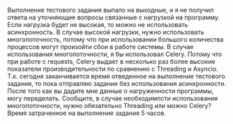 Выполнение тестового задания выпало на выходные, и я не получил ответа на уточняющие вопросы связанные с нагрузкой на программу.
Если нагрузка будет не высокая, то можно не использовать асинхронность. В случае высокой нагрузки, нужно использовать многопоточность, потому что при использовании большого количества процессов могут произойти сбои в работе системы.
В случае использования многопоточности, я бы использовал Celery. Потому что при работе с requests, Celery выдает в несколько раз более высокие показатели производительности по сравнению с Threading и Asyncio.
Т.к. сегодня заканчивается время отведенное на выполнение тестового задания, то пока отправляю задание без использования асинхронности.
После того как вы дадите мне данные о нагруженности программы, могу переделать. Сообщите, в случае необходимпсти использования многопоточности, нужно обязательно Threading или можно Celery?
Время затраченное на выполнение задания 5 часов.
